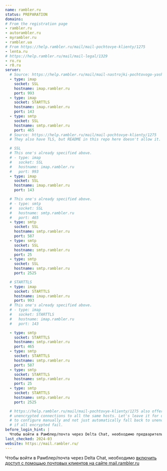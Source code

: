 ```yaml
---
name: rambler.ru
status: PREPARATION
domains:
# From the registration page
- rambler.ru
- autorambler.ru
- myrambler.ru
- rambler.ua
# From https://help.rambler.ru/mail/mail-pochtovye-klienty/1275
- lenta.ru
# https://help.rambler.ru/mail/mail-legal/1329
- ro.ru
- r0.ru
server:
  # Source: https://help.rambler.ru/mail/mail-nastrojki-pochtovogo-yashika/2129/
  - type: imap
    socket: SSL
    hostname: imap.rambler.ru
    port: 993
  - type: imap
    socket: STARTTLS
    hostname: imap.rambler.ru
    port: 143
  - type: smtp
    socket: SSL
    hostname: smtp.rambler.ru
    port: 465
  # Source: https://help.rambler.ru/mail/mail-pochtovye-klienty/1275
  # They also have TLS, but README in this repo here doesn't allow it.

  # SSL
  # This one's already specified above.
  # - type: imap
  #   socket: SSL
  #   hostname: imap.rambler.ru
  #   port: 993
  - type: imap
    socket: SSL
    hostname: imap.rambler.ru
    port: 143

  # This one's already specified above.
  # - type: smtp
  #   socket: SSL
  #   hostname: smtp.rambler.ru
  #   port: 465
  - type: smtp
    socket: SSL
    hostname: smtp.rambler.ru
    port: 587
  - type: smtp
    socket: SSL
    hostname: smtp.rambler.ru
    port: 25
  - type: smtp
    socket: SSL
    hostname: smtp.rambler.ru
    port: 2525

  # STARTTLS
  - type: imap
    socket: STARTTLS
    hostname: imap.rambler.ru
    port: 993
  # This one's already specified above.
  # - type: imap
  #   socket: STARTTLS
  #   hostname: imap.rambler.ru
  #   port: 143

  - type: smtp
    socket: STARTTLS
    hostname: smtp.rambler.ru
    port: 465
  - type: smtp
    socket: STARTTLS
    hostname: smtp.rambler.ru
    port: 587
  - type: smtp
    socket: STARTTLS
    hostname: smtp.rambler.ru
    port: 25
  - type: smtp
    socket: STARTTLS
    hostname: smtp.rambler.ru
    port: 2525

  # https://help.rambler.ru/mail/mail-pochtovye-klienty/1275 also offers
  # unencrypted connections to all the same hosts. Let's leave it for users
  # to configure manually and not just automatically fall back to unencrypted
  # if all encrypted fail.
before_login_hint: |
  Чтобы войти в Рамблер/почта через Delta Chat, необходимо предварительно включить доступ с помощью почтовых клиентов на сайте mail.rambler.ru
last_checked: 2024-03
website: https://mail.rambler.ru/
---
```


Чтобы войти в Рамблер/почта через Delta Chat, необходимо [включить доступ с помощью почтовых клиентов на сайте mail.rambler.ru](https://help.rambler.ru/mail/mail-nastrojki-pochtovogo-yashika/2129/)
